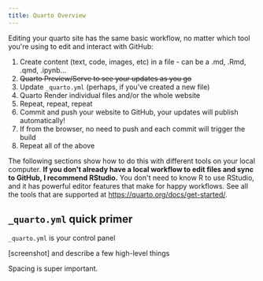 ```yaml
---
title: Quarto Overview
---
```


Editing your quarto site has the same basic workflow, no matter which tool you're using to edit and interact with GitHub:

1. Create content (text, code, images, etc) in a file - can be a .md, .Rmd, .qmd, .ipynb...
1. ~~Quarto Preview/Serve to see your updates as you go~~
1. Update `_quarto.yml` (perhaps, if you've created a new file)
1. Quarto Render individual files and/or the whole website
1. Repeat, repeat, repeat
1. Commit and push your website to GitHub, your updates will publish automatically!
  1. If from the browser, no need to push and each commit will trigger the build
1. Repeat all of the above

The following sections show how to do this with different tools on your local computer. **If you don't already have a local workflow to edit files and sync to GitHub, I recommend RStudio.** You don't need to know R to use RStudio, and it has powerful editor features that make for happy workflows. See all the tools that are supported at <https://quarto.org/docs/get-started/>.

## `_quarto.yml` quick primer

`_quarto.yml` is your control panel

[screenshot] and describe a few high-level things

Spacing is super important.
